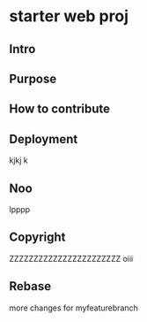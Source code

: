 # starter web proj

## Intro

## Purpose

## How to contribute

## Deployment 
kjkj   k
## Noo
lpppp
## Copyright
ZZZZZZZZZZZZZZZZZZZZZZZ
oiii

## Rebase
more changes for myfeaturebranch
